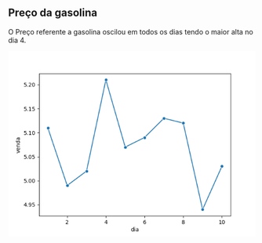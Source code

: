 

## Preço da gasolina

O Preço referente a gasolina oscilou em todos os dias tendo o maior alta no dia 4.


![Gráfico do preço da gasolina](Grafico_gasolina.png)




